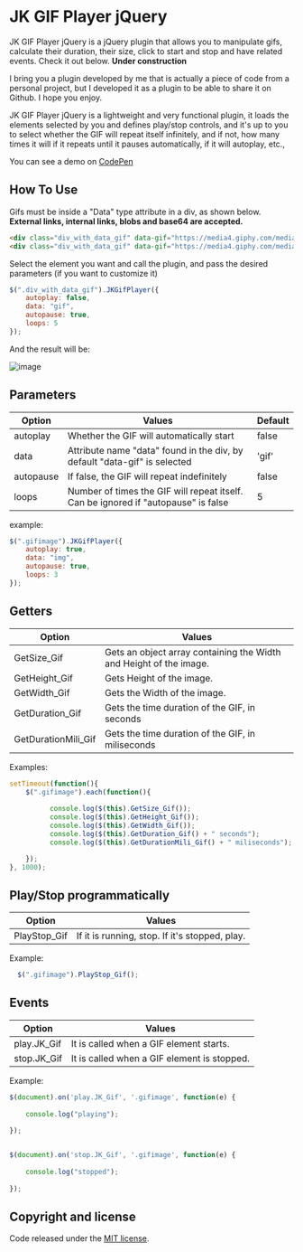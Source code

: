# JK GIF Player jQuery
JK GIF Player jQuery is a jQuery plugin that allows you to manipulate gifs, calculate their duration, their size, click to start and stop and have related events. Check it out below. **Under construction**

I bring you a plugin developed by me that is actually a piece of code from a personal project, but I developed it as a plugin to be able to share it on Github.
I hope you enjoy.

JK GIF Player jQuery is a lightweight and very functional plugin, it loads the elements selected by you and defines play/stop controls, and it's up to you to select whether the GIF will repeat itself infinitely, and if not, how many times it will if it repeats until it pauses automatically, if it will autoplay, etc.,

You can see a demo on [CodePen](https://codepen.io/jeankassio/pen/abRpELe)

## How To Use



Gifs must be inside a "Data" type attribute in a div, as shown below. **External links, internal links, blobs and base64 are accepted.**

```html
<div class="div_with_data_gif" data-gif="https://media4.giphy.com/media/VjxnWfOi55j2gGDhZE/giphy.gif"></div>
<div class="div_with_data_gif" data-gif="https://media4.giphy.com/media/cfuL5gqFDreXxkWQ4o/giphy.gif"></div>
```



Select the element you want and call the plugin, and pass the desired parameters (if you want to customize it)

```javascript
$(".div_with_data_gif").JKGifPlayer({
    autoplay: false,
    data: "gif",
    autopause: true,
    loops: 5
});
```

And the result will be:


![image](https://github.com/jeankassio/JK-GIF-Player-jQuery/blob/main/images/model.gif)


## Parameters

Option	|Values	|Default
--- | --- | --- 
autoplay	| Whether the GIF will automatically start | false 
data	| Attribute name "data" found in the div, by default "data-gif" is selected	|'gif'
autopause | If false, the GIF will repeat indefinitely | false 
loops | Number of times the GIF will repeat itself. Can be ignored if "autopause" is false | 5 

example:

```javascript
$(".gifimage").JKGifPlayer({
    autoplay: true,
    data: "img",
    autopause: true,
    loops: 3
});
```


## Getters

Option	|Values
--- | ---
GetSize_Gif	| Gets an object array containing the Width and Height of the image.
GetHeight_Gif	| Gets Height of the image.
GetWidth_Gif | Gets the Width of the image.
GetDuration_Gif | Gets the time duration of the GIF, in seconds
GetDurationMili_Gif | Gets the time duration of the GIF, in miliseconds

Examples:

```javascript
setTimeout(function(){
    $(".gifimage").each(function(){
    
          console.log($(this).GetSize_Gif());
          console.log($(this).GetHeight_Gif());
          console.log($(this).GetWidth_Gif());
          console.log($(this).GetDuration_Gif() + " seconds");
          console.log($(this).GetDurationMili_Gif() + " miliseconds");

    });
}, 1000);
```

## Play/Stop programmatically

Option	|Values
--- | ---
PlayStop_Gif	| If it is running, stop. If it's stopped, play.

Example:
```javascript
  $(".gifimage").PlayStop_Gif();
```

## Events

Option	|Values
--- | ---
play.JK_Gif	| It is called when a GIF element starts.
stop.JK_Gif	| It is called when a GIF element is stopped.

Example:

```javascript
$(document).on('play.JK_Gif', '.gifimage', function(e) { 
    
    console.log("playing");
  
});


$(document).on('stop.JK_Gif', '.gifimage', function(e) { 
    
    console.log("stopped");
  
});
```

## Copyright and license

Code released under the [MIT license](https://github.com/jeankassio/LBT-Lightbox/blob/main/LICENSE).







